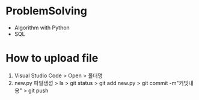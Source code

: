 # ProblemSolving
* Algorithm with Python
* SQL

# How to upload file
1. Visual Studio Code > Open > 폴더명
2. new.py 파일생성
                > ls
                 > git status
        > git add new.py
        > git commit -m"커밋내용"
        > git push
        
